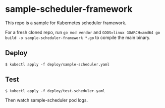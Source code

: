# sample-scheduler-framework

This repo is a sample for Kubernetes scheduler framework.

For a fresh cloned repo, run `go mod vendor` and `GOOS=linux GOARCH=amd64 go build -o sample-scheduler-framework *.go` to compile the main binary.

## Deploy

```shell
$ kubectl apply -f deploy/sample-scheduler.yaml
```

## Test
```shell
$ kubectl apply -f deploy/test-scheduler.yaml
```

Then watch sample-scheduler pod logs.
